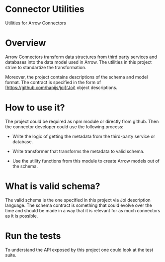 # Connector Utilities

Utilities for Arrow Connectors

# Overview

Arrow Connectors transform data structures from third party services and databases into the data model used in Arrow. The utilities in this project strive to standartize the transformation.

Moreover, the project contains descriptions of the schema and model format. The contract is specified in the form of [https://github.com/hapijs/joi](Joi) object descriptions.

# How to use it? 

The project could be required as npm module or directly from github. Then the connector developer could use the following process:

* Write the logic of getting the metadata from the third-party service or database. 

* Write transformer that transforms the metadata to valid schema. 

* Use the utility functions from this module to create Arrow models out of the schema.

# What is valid schema?

The valid schema is the one specified in this project via Joi description language. The schema contract is something that could evolve over the time and should be made in a way that it is relevant for as much connectors as it is possible.


# Run the tests 

To understand the API exposed by this project one could look at the test suite.